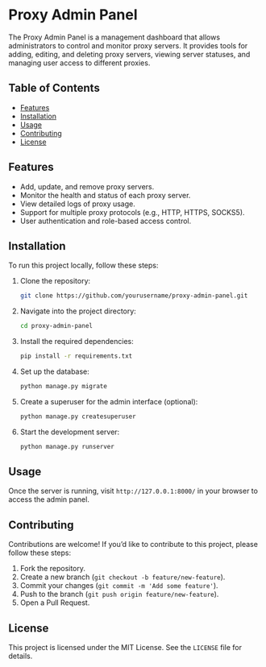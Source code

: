 # Proxy Admin Panel

The Proxy Admin Panel is a management dashboard that allows administrators to control and monitor proxy servers. It provides tools for adding, editing, and deleting proxy servers, viewing server statuses, and managing user access to different proxies.

## Table of Contents
- [Features](#features)
- [Installation](#installation)
- [Usage](#usage)
- [Contributing](#contributing)
- [License](#license)

## Features

- Add, update, and remove proxy servers.
- Monitor the health and status of each proxy server.
- View detailed logs of proxy usage.
- Support for multiple proxy protocols (e.g., HTTP, HTTPS, SOCKS5).
- User authentication and role-based access control.

## Installation

To run this project locally, follow these steps:

1. Clone the repository:
    ```bash
    git clone https://github.com/yourusername/proxy-admin-panel.git
    ```

2. Navigate into the project directory:
    ```bash
    cd proxy-admin-panel
    ```

3. Install the required dependencies:
    ```bash
    pip install -r requirements.txt
    ```

4. Set up the database:
    ```bash
    python manage.py migrate
    ```

5. Create a superuser for the admin interface (optional):
    ```bash
    python manage.py createsuperuser
    ```

6. Start the development server:
    ```bash
    python manage.py runserver
    ```

## Usage

Once the server is running, visit `http://127.0.0.1:8000/` in your browser to access the admin panel.

## Contributing

Contributions are welcome! If you’d like to contribute to this project, please follow these steps:

1. Fork the repository.
2. Create a new branch (`git checkout -b feature/new-feature`).
3. Commit your changes (`git commit -m 'Add some feature'`).
4. Push to the branch (`git push origin feature/new-feature`).
5. Open a Pull Request.

## License

This project is licensed under the MIT License. See the `LICENSE` file for details.
